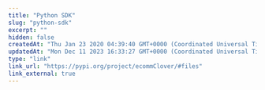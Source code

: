 ```yaml
---
title: "Python SDK"
slug: "python-sdk"
excerpt: ""
hidden: false
createdAt: "Thu Jan 23 2020 04:39:40 GMT+0000 (Coordinated Universal Time)"
updatedAt: "Mon Dec 11 2023 16:33:27 GMT+0000 (Coordinated Universal Time)"
type: "link"
link_url: "https://pypi.org/project/ecommClover/#files"
link_external: true
---
```

